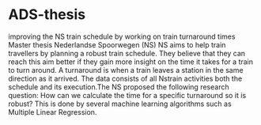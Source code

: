 # ADS-thesis
improving the NS train schedule by working on train turnaround times 
Master thesis Nederlandse Spoorwegen (NS) NS aims to help train travellers by planning a robust train schedule. They believe that they can reach this aim better if they gain more insight on the time it takes for a train to turn around. A turnaround is when a train leaves a station in the same direction as it arrived. The data consists of all Nstrain activities both the schedule and its execution.The NS proposed the following research question: How can we calculate the time for a specific turnaround so it is robust? This is done by several machine learning algorithms such as Multiple Linear Regression.
